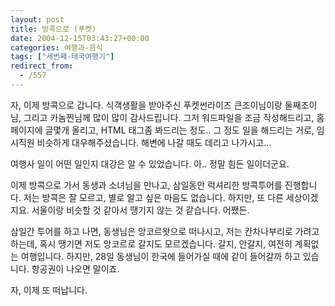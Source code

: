 ```yaml
---
layout: post
title: 방콕으로 (푸켓)
date: 2004-12-15T03:43:27+00:00
categories: 여행과-음식
tags: ["세번째-태국여행기"]
redirect_from:
  - /557
---
```


자, 이제 방콕으로 갑니다. 식객생활을 받아주신 푸켓썬라이즈 큰조이님이랑 둘째조이님, 그리고 카놈찐님께 많이 많이 감사드립니다. 그저 워드파일을 조금 작성해드리고, 홈페이지에 글몇개 올리고, HTML 태그좀 봐드리는 정도.. 그 정도 일을 해드리는 거로, 임시직원 비슷하게 대우해주셨습니다. 해변에 나갈 때도 데리고 나가시고...

여행사 일이 어떤 일인지 대강은 알 수 있었습니다. 아.. 정말 힘든 일이더군요.

이제 방콕으로 가서 동생과 소녀님을 만나고, 삼일동안 럭셔리한 방콕투어를 진행합니다. 저는 방콕은 잘 모르고, 별로 알고 싶은 마음도 없습니다. 하지만, 또 다른 세상이겠지요. 서울이랑 비슷할 것 같아서 땡기지 않는 것 같습니다. 어쨌든.

삼일간 투어를 하고 나면, 동생님은 앙코르왓으로 떠나시고, 저는 칸차나부리로 가려고 하는데, 혹시 땡기면 저도 앙코르로 갈지도 모르겠습니다. 갈지, 안갈지, 여전히 계획없는 여행입니다. 하지만, 28일 동생님이 한국에 들어가실 때에 같이 들어갈까 하고 있습니다. 항공권이 나오면 말이죠.

자, 이제 또 떠납니다.
